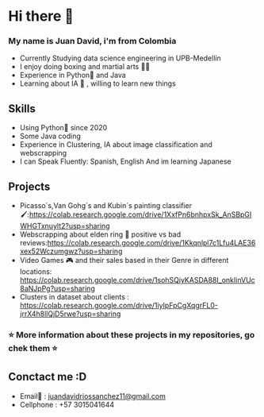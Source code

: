 # Hi there 👋


### My name is Juan David, i'm  from Colombia 

* Currently Studying data science engineering in UPB-Medellín 
* I enjoy doing boxing and martial arts 🥋🥊
* Experience in Python🐍 and Java
* Learning about IA 🤖 , willing to learn new things 

## Skills

* Using Python🐍 since 2020
* Some Java coding
* Experience in Clustering, IA about image classification and webscrapping
* I can Speak Fluently: Spanish, English And im learning Japanese 

## Projects

* Picasso´s,Van Gohg´s and Kubin´s painting classifier 🖌:https://colab.research.google.com/drive/1XxfPn6bnhpxSk_AnSBpGIWHGTxnuylt2?usp=sharing
* Webscrapping about elden ring 👾 positive vs bad reviews:https://colab.research.google.com/drive/1Kkqnlpl7c1Lfu4LAE36xex52Wczumgwz?usp=sharing
* Video Games 🎮 and their sales based in their Genre in different locations: https://colab.research.google.com/drive/1sohSQiyKASDA88I_onkIinVUc8aNJpPg?usp=sharing
* Clusters in dataset about clients : https://colab.research.google.com/drive/1iyIpFpCgXqgrFL0-jrrX4h8llQjD5rwe?usp=sharing



### ⭐ More information about these projects in my repositories, go chek them ⭐

## Conctact me :D 

* Email📧 : juandavidriossanchez11@gmail.com
* Cellphone : +57 3015041644

